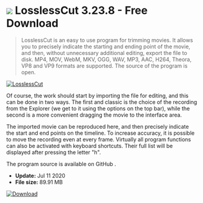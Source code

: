 # ![](https://cdn.softexe.net/static/icon/c/losslesscut-9216.png) LosslessCut 3.23.8 - Free Download

> LosslessCut is an easy to use program for trimming movies. It allows you to precisely indicate the starting and ending point of the movie, and then, without unnecessary additional editing, export the file to disk. MP4, MOV, WebM, MKV, OGG, WAV, MP3, AAC, H264, Theora, VP8 and VP9 formats are supported. The source of the program is open.

[![LosslessCut](https://gallery.dpcdn.pl/imgc/Tools/74716/g_-_420x350_1.5_-_x20170316195146_0.png)](https://softexe.net/win/multimedia/video/losslesscut:abpf.html)

Of course, the work should start by importing the file for editing, and this can be done in two ways. The first and classic is the choice of the recording from the Explorer (we get to it using the options on the top bar), while the second is a more convenient dragging the movie to the interface area.
 
 The imported movie can be reproduced here, and then precisely indicate the start and end points on the timeline. To increase accuracy, it is possible to move the recording even at every frame. Virtually all program functions can also be activated with keyboard shortcuts. Their full list will be displayed after pressing the letter "h".
 
 The program source is available on GitHub .


- **Update:** Jul 11 2020
- **File size:** 89.91 MB

[![Download](https://cdn.softexe.net/static/img/download.png)](https://softexe.net/win/multimedia/video/losslesscut:abpf.html)

